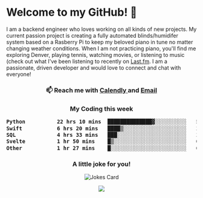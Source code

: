 <h1> Welcome to my GitHub! 👋 </h1>


  I am a backend engineer who loves working on all kinds of new projects. My current passion project is creating a fully automated blinds/humidifer system based on a Rasberry Pi to keep my beloved piano in tune no matter changing weather conditions. When I am not practicing piano, you'll find me exploring Denver, playing tennis, watching movies, or listening to music (check out what I've been listening to recently on [Last.fm](https://www.last.fm/user/mballa000). I am a passionate, driven developer and would love to connect and chat with everyone!

<h3 align = "center"> 📫 Reach me with <a href = "https://calendly.com/msbrandt00/30min"> Calendly </a> and <a href="mailto:msbrandt00@gmail.com">Email</a> 
 </h3>


 
<div align = "center"
[![Anurag's GitHub stats](https://github-readme-stats.vercel.app/api?username=mbrandt00)](https://github.com/anuraghazra/github-readme-stats)
          </div>
<h3 align="center">
  My Coding this week
<!--START_SECTION:waka-->

```txt
Python          22 hrs 10 mins  ██████████████▓░░░░░░░░░░   58.47 %
Swift           6 hrs 20 mins   ████▒░░░░░░░░░░░░░░░░░░░░   16.71 %
SQL             4 hrs 33 mins   ███░░░░░░░░░░░░░░░░░░░░░░   12.00 %
Svelte          1 hr 50 mins    █▒░░░░░░░░░░░░░░░░░░░░░░░   04.85 %
Other           1 hr 27 mins    █░░░░░░░░░░░░░░░░░░░░░░░░   03.84 %
```

<!--END_SECTION:waka-->

### A little joke for you!

![Jokes Card](https://readme-jokes.vercel.app/api?hideBorder)

<a href="https://www.linkedin.com/in/mbrandt00/"><img src="https://img.shields.io/badge/linkedin-%230077B5.svg?&style=for-the-badge&logo=linkedin&logoColor=white" /></a>
